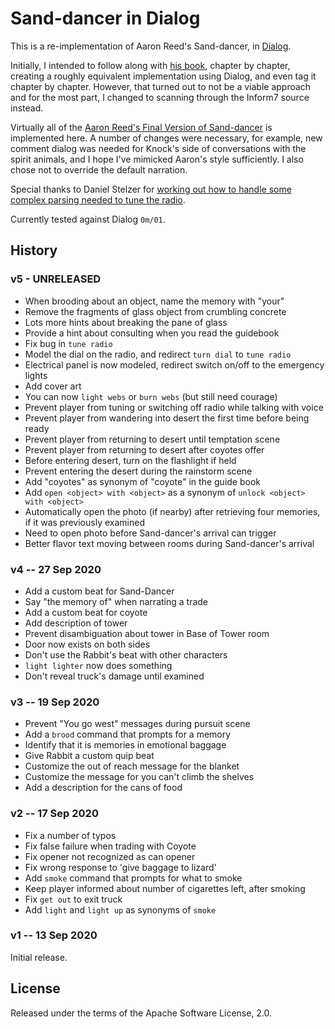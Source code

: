  # Sand-dancer in Dialog

This is a re-implementation of Aaron Reed's Sand-dancer, in 
[Dialog](https://linusakesson.net/dialog/index.php).

Initially, I intended to follow along with [his book](https://www.amazon.com/Creating-Interactive-Fiction-Inform-7/dp/1435455061), chapter by chapter,
creating a roughly equivalent implementation using Dialog, and even tag it chapter by chapter.
However, that turned out to not be a viable approach and for the most part, I changed to scanning through the Inform7 source instead.

Virtually all of the [Aaron Reed's Final Version of Sand-dancer](http://inform7.textories.com/sand-dancer/) is implemented here. A number of changes were necessary,
for example, new comment dialog was needed for Knock's side of conversations with the spirit animals, and I hope I've mimicked Aaron's style sufficiently.
I also chose not to override the default narration.

Special thanks to Daniel Stelzer for [working out how to handle some complex parsing needed to tune the radio](https://intfiction.org/t/understanding-complicated-numbers/46769/2).

Currently tested against Dialog `0m/01`.

## History

### v5 - UNRELEASED

- When brooding about an object, name the memory with "your"
- Remove the fragments of glass object from crumbling concrete
- Lots more hints about breaking the pane of glass
- Provide a hint about consulting when you read the guidebook
- Fix bug in `tune radio`
- Model the dial on the radio, and redirect `turn dial` to `tune radio`
- Electrical panel is now modeled, redirect switch on/off to the emergency lights
- Add cover art
- You can now `light webs` or `burn webs` (but still need courage)
- Prevent player from tuning or switching off radio while talking with voice
- Prevent player from wandering into desert the first time before being ready
- Prevent player from returning to desert until temptation scene
- Prevent player from returning to desert after coyotes offer
- Before entering desert, turn on the flashlight if held
- Prevent entering the desert during the rainstorm scene
- Add "coyotes" as synonym of "coyote" in the guide book
- Add `open <object> with <object>`  as a synonym of `unlock <object> with <object>`
- Automatically open the photo (if nearby) after retrieving four memories, if it was previously examined
- Need to open photo before Sand-dancer's arrival can trigger
- Better flavor text moving between rooms during Sand-dancer's arrival

### v4 -- 27 Sep 2020

- Add a custom beat for Sand-Dancer
- Say "the memory of" when narrating a trade
- Add a custom beat for coyote
- Add description of tower
- Prevent disambiguation about tower in Base of Tower room
- Door now exists on both sides
- Don't use the Rabbit's beat with other characters
- `light lighter` now does something
- Don't reveal truck's damage until examined



### v3 -- 19 Sep 2020

- Prevent "You go west" messages during pursuit scene
- Add a `brood` command that prompts for a memory 
- Identify that it is memories in emotional baggage
- Give Rabbit a custom quip beat
- Customize the out of reach message for the blanket
- Customize the message for you can't climb the shelves
- Add a description for the cans of food

### v2 -- 17 Sep 2020

- Fix a number of typos
- Fix false failure when trading with Coyote
- Fix opener not recognized as can opener
- Fix wrong response to 'give baggage to lizard'
- Add `smoke` command that prompts for what to smoke
- Keep player informed about number of cigarettes left, after smoking
- Fix `get out` to exit truck
- Add `light` and `light up` as synonyms of `smoke`

### v1 -- 13 Sep 2020

Initial release.

## License

Released under the terms of the Apache Software License, 2.0.
